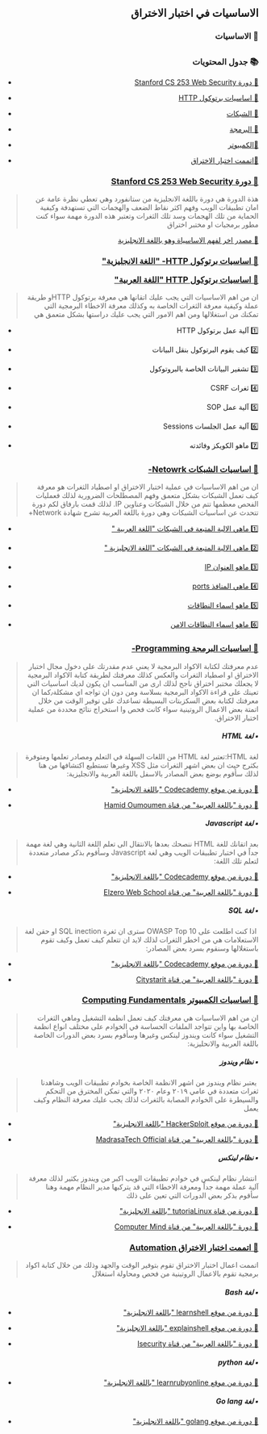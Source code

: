 <h2 dir='rtl' align='right'>الاساسيات في اختبار الاختراق  </h2>

<h3 dir='rtl' align='right'> 🚧 الاساسيات</h3>

## <h3 dir='rtl' align='right'>📚 جدول المحتويات  </h3>

  - [<p dir='rtl' align='right'>🔘 دورة Stanford CS 253 Web Security </p>](#Stanford-CS-253-Web-Security)
  - [<p dir='rtl' align='right'>🔘 اساسيات برتوكول HTTP</p>](#HTTP-)
  - [<p dir='rtl' align='right'>🔘 الشبكات </p>](#Network-)
  - [<p dir='rtl' align='right'>🔘 البرمجة</p>](#Programming-)
  - [<p dir='rtl' align='right'>🔘الكمبيوتر</p>](#Computing-Fundamentals)
  - [<p dir='rtl' align='right'>🔘اتممت اختبار الاختراق</p>](#Automation)
  
  ### [<p dir='rtl' align='right'> 📖 دورة Stanford CS 253 Web Security</p>](https://web.stanford.edu/class/cs253)
>  <p dir='rtl' align='right'> هذة الدورة هي دورة باللغة الانجليزية من ستانفورد وهي تعطي نظرة عامة عن امان تطبيقات الويب وفهم اكثر نقاط الضعف والهجمات التي تستهدفة وكيفية الحماية من تلك الهجمات وسد تلك الثغرات وتعتبر هذه الدورة مهمة سواء كنت مطور برمجيات او مختبر اختراق 
</p>

[<p dir='rtl' align='right'>🔗 مصدر اخر لفهم الاساسياة وهو باللغة الانجليزية </p>](https://www.w3schools.com/whatis/whatis_http.asp)

  ### [<p dir='rtl' align='right'> 📖 اساسيات برتوكول HTTP- "اللغة الانجليزية" </p>](https://www.hacker101.com/sessions/web_in_depth) [<p dir='rtl' align='right'> 📖 اساسيات برتوكول HTTP "اللغة العربية" </p>](https://youtu.be/7sQ4KtzsnLk)
>  <p dir='rtl' align='right'> ان من اهم الاساسيات التي يجب عليك اتقانها هي معرفة برتوكول HTTPو طريقة عملة وكيفية معرفة الثغرات الخاصة به وكذلك معرفة الاخطاء البرمجية   التي تمكنك من استغلالها ومن اهم الامور التي يجب عليك دراستها بشكل متعمق هي

* <p dir='rtl' align='right'>1️⃣ آلية عمل برتوكول HTTP </p>
* <p dir='rtl' align='right'>2️⃣ كيف يقوم البرتوكول بنقل البيانات </p>
* <p dir='rtl' align='right'>3️⃣ تشفير البيانات الخاصة بالبروتوكول </p>
* <p dir='rtl' align='right'>4️⃣ ثغرات   CSRF </p>
* <p dir='rtl' align='right'>5️⃣ آلية عمل SOP</p>
* <p dir='rtl' align='right'>6️⃣ آلية عمل الجلسات Sessions </p>
* <p dir='rtl' align='right'>7️⃣ ماهو الكويكز وفائدته </p>
</p>

  ### [<p dir='rtl' align='right'> 📖 اساسيات الشبكات Netowrk- </p>](https://youtu.be/JFmQ74z1UyA)
>  <p dir='rtl' align='right'> ان من اهم الاساسيات في عملية اختبار الاختراق او اصطياد الثغرات هو معرفة كيف تعمل الشبكات بشكل متعمق وفهم المصطلحات الضرورية لذلك فعمليات الفحص معظمها تتم من خلال الشبكات وعناوين IP. لذلك قمت بارفاق لكم دورة تتحدث عن اساسيات الشبكات وهي دورة باللغة العربية تشرح شهادة Network+ 

- [<p dir='rtl' align='right'>1️⃣ ماهي الالية المتبعة في الشبكات "اللغة العربية " </p>](https://www.nic.sa/ar/view/doc157)
- [<p dir='rtl' align='right'>2️⃣ ماهي الالية المتبعة في الشبكات "اللغة الانجليزية " </p>](https://www.youtube.com/playlist?list=PLDQaRcbiSnqF5U8ffMgZzS7fq1rHUI3Q8)
- [<p dir='rtl' align='right'>3️⃣ ماهو العنوان IP</p>](https://ar.wikipedia.org/wiki/بروتوكول_الإنترنت_(الإصدار_الرابع))
- [<p dir='rtl' align='right'>4️⃣ ماهي المنافذ ports </p>](https://ar.wikipedia.org/wiki/منفذ_(شبكات))
- [<p dir='rtl' align='right'>5️⃣ ماهو اسماء النطاقات </p>](https://www.nic.sa/view/faq06)
- [<p dir='rtl' align='right'>6️⃣ ماهو اسماء النطاقات الامن</p>](https://nic.sa/ar/view/dnssec)

  ### [<p dir='rtl' align='right'> 📖 اساسيات البرمجة Programming- </p>](https://ar.wikipedia.org/wiki/برمجة)
>  <p dir='rtl' align='right'> عدم معرفتك لكتابة الاكواد البرمجية لا يعني عدم مقدرتك على دخول مجال اختبار الاختراق او اصطياد الثغرات والعكس كذلك معرفتك لطريقة كتابة الاكواد البرمجية لا يجعلك مختبر اختراق ناجح لذلك ارى من المناسب ان يكون لديك اساسيات التي تعينك على قراءة الاكواد البرمجية بسلاسة ومن دون ان تواجه اي مشكلة٫كما ان معرفتك لكتابة بعض السكزبتات البسيطة تساعدك على توفير الوقت من خلال اتمتة بعض الاعمال الروتينية سواء كانت فحص وا استخراج نتائج محددة من عملية اختبار الاختراق.

<h5 dir='rtl' align='right'>▪️ لغة HTML </h5>

>  <p dir='rtl' align='right'> لغة HTML:تعتبر لغة HTML من اللغات السهلة في التعلم ومصادر تعلمها ومتوفرة بكثرج حيث ان بعض اشهر الثغرات مثل XSS وغيرها تستطيع اكتشافها من هنا لذلك سأقوم بوضع بعض المصادر بالاسفل باللغة العربية والانجليزية:
  
- [<p dir='rtl' align='right'>🔗   دورة من موقع Codecademy "باللغة الانجليزية" </p>](https://www.codecademy.com/learn/learn-html)
- [<p dir='rtl' align='right'>🔗  دورة "باللغة العربية" من قناة Hamid Oumoumen </p>](https://youtu.be/8p2_FqT7LxE)

<h5 dir='rtl' align='right'>▪️ لغة Javascript  </h5>

>  <p dir='rtl' align='right'>بعد اتقانك للغة HTML ننصحك بعدها بالانتقال الى تعلم اللغة الثانية وهي لغة مهمة جداً في اختبار تطبيقات الويب وهي لغة Javascript وسأقوم بذكر مصادر متعددة لتعلم تلك اللغة: 
  
- [<p dir='rtl' align='right'>🔗   دورة من موقع Codecademy "باللغة الانجليزية" </p>](https://www.codecademy.com/learn/introduction-to-javascript )
- [<p dir='rtl' align='right'>🔗   دورة "باللغة العربية" من قناة Elzero Web School </p>](https://youtu.be/eKuNnpWhm7c)
</p>

<h5 dir='rtl' align='right'>▪️ لغة SQL  </h5>

>  <p dir='rtl' align='right'> اذا كنت اطلعت على OWASP Top 10  سترى ان ثغرة SQL inection  او حقن لغة الاستعلامات هي من اخطر الثغرات لذلك لايد ان تتعلم كيف تعمل وكيف تقوم باستغلالها وسنقوم بسرد بعض المصادر: 
  
- [<p dir='rtl' align='right'>🔗   دورة من موقع Codecademy "باللغة الانجليزية" </p>](https://www.codecademy.com/learn/learn-sql )
- [<p dir='rtl' align='right'>🔗   دورة "باللغة العربية" من قناة Citystarit </p>](https://youtu.be/DRAYLqsu4jo)

  ### [<p dir='rtl' align='right'> 📖 اساسيات الكمبيوتر Computing Fundamentals </p>](https://www.hoppersroppers.org/course.html)
>  <p dir='rtl' align='right'> ان من اهم الاساسيات هي معرفتك كيف تعمل انظمة التشغيل وماهي الثغرات الخاصة بها واين تتواجد الملفات الحساسة في الخوادم على مختلف انواع انظمة التشغيل سواء كانت ويندوز لينكس وغيرها وسأقوم بسرد بعض الدورات الخاصة باللغة العربية والانحليزية:
  
<h5 dir='rtl' align='right'>▪️ نظام ويندوز   </h5>

>  <p dir='rtl' align='right'> يعتبر نظام ويندوز من اشهر الانظمة الخاصة بخوادم تطبيقات الويب وشاهدنا ثغرات متعددة في عامي ٢٠١٩ وعام ٢٠٢٠ والتي تمكن المخترق من التحكم والسيطرة على الخوادم المصابة بالثغرات لذلك يجب عليك معرفة النظام وكيف يعمل 

- [<p dir='rtl' align='right'>🔗   دورة من موقع HackerSploit "باللغة الانجليزية" </p>](https://youtu.be/tHd8k54kVs8 )
- [<p dir='rtl' align='right'>🔗   دورة "باللغة العربية" من قناة MadrasaTech Official </p>](https://youtu.be/oJma1hgLSlE)

<h5 dir='rtl' align='right'>▪️ نظام لينكس   </h5>

>  <p dir='rtl' align='right'> انتشار نظام لينكس في خوادم تطبيقات الويب اكبر من ويندوز بكثير لذلك معرفة آلية عملة مهمة جداً ومعرفة الاخطاء التي قد يتركبها مدير النظام مهمة وهنا سأقوم بذكر بعض الدورات التي تعين على ذلك 
- [<p dir='rtl' align='right'>🔗   دورة من قناة tutoriaLinux "باللغة الانجليزية" </p>](https://youtu.be/bju_FdCo42w )
- [<p dir='rtl' align='right'>🔗   دورة "باللغة العربية" من قناة Computer Mind </p>](https://youtu.be/jbiIZ7IcX18)

  ### [<p dir='rtl' align='right'> 📖 اتممت اختبار الاختراق  Automation </p>](https://www.codecademy.com/learn/paths/web-development)
>  <p dir='rtl' align='right'> اتممت اعمال اختبار الاختراق تقوم بتوفير الوقت والجهد وذلك من خلال كتابة اكواد برمجية تقوم بالاعمال الروتينية من فحص ومحاولة استغلال 

<h5 dir='rtl' align='right'>▪️ لغة Bash   </h5>

- [<p dir='rtl' align='right'>🔗   دورة من موقع learnshell "باللغة الانجليزية" </p>](https://www.learnshell.org/ )
- [<p dir='rtl' align='right'>🔗   دورة من موقع explainshell "باللغة الانجليزية" </p>](https://explainshell.com/ )
- [<p dir='rtl' align='right'>🔗   دورة "باللغة العربية" من قناة Isecurity </p>](https://youtu.be/aetH-d_bpJs)

<h5 dir='rtl' align='right'>▪️ لغة python   </h5>

- [<p dir='rtl' align='right'>🔗   دورة من موقع learnrubyonline "باللغة الانجليزية" </p>](https://www.learnrubyonline.org/ )

<h5 dir='rtl' align='right'>▪️ لغة Go lang   </h5>

- [<p dir='rtl' align='right'>🔗   دورة من موقع golang "باللغة الانجليزية" </p>](https://golang.org )

</p>
